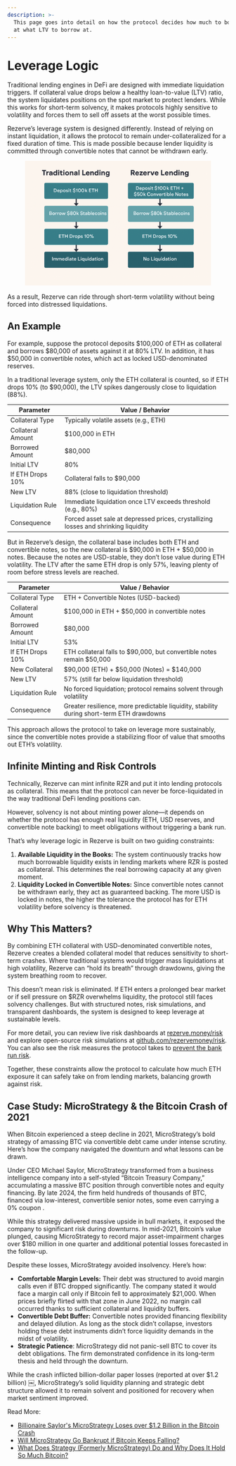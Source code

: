 ```yaml
---
description: >-
  This page goes into detail on how the protocol decides how much to borrow and
  at what LTV to borrow at.
---
```


# Leverage Logic

Traditional lending engines in DeFi are designed with immediate liquidation triggers. If collateral value drops below a healthy loan-to-value (LTV) ratio, the system liquidates positions on the spot market to protect lenders. While this works for short-term solvency, it makes protocols highly sensitive to volatility and forces them to sell off assets at the worst possible times.

Rezerve’s leverage system is designed differently. Instead of relying on instant liquidation, it allows the protocol to remain under-collateralized for a fixed duration of time. This is made possible because lender liquidity is committed through convertible notes that cannot be withdrawn early.

<figure><img src="../../.gitbook/assets/image (14).png" alt=""><figcaption></figcaption></figure>

As a result, Rezerve can ride through short-term volatility without being forced into distressed liquidations.

## An Example

For example, suppose the protocol deposits $100,000 of ETH as collateral and borrows $80,000 of assets against it at 80% LTV. In addition, it has $50,000 in convertible notes, which act as locked USD-denominated reserves.&#x20;

In a traditional leverage system, only the ETH collateral is counted, so if ETH drops 10% (to $90,000), the LTV spikes dangerously close to liquidation (88%).&#x20;

| Parameter         | Value / Behavior                                                                    |
| ----------------- | ----------------------------------------------------------------------------------- |
| Collateral Type   | Typically volatile assets (e.g., ETH)                                               |
| Collateral Amount | $100,000 in ETH                                                                     |
| Borrowed Amount   | $80,000                                                                             |
| Initial LTV       | 80%                                                                                 |
| If ETH Drops 10%  | Collateral falls to $90,000                                                         |
| New LTV           | 88% (close to liquidation threshold)                                                |
| Liquidation Rule  | Immediate liquidation once LTV exceeds threshold (e.g., 80%)                        |
| Consequence       | Forced asset sale at depressed prices, crystallizing losses and shrinking liquidity |

But in Rezerve’s design, the collateral base includes both ETH and convertible notes, so the new collateral is $90,000 in ETH + $50,000 in notes. Because the notes are USD-stable, they don’t lose value during ETH volatility. The LTV after the same ETH drop is only 57%, leaving plenty of room before stress levels are reached.

| Parameter         | Value / Behavior                                                                          |
| ----------------- | ----------------------------------------------------------------------------------------- |
| Collateral Type   | ETH + Convertible Notes (USD-backed)                                                      |
| Collateral Amount | $100,000 in ETH + $50,000 in convertible notes                                            |
| Borrowed Amount   | $80,000                                                                                   |
| Initial LTV       | 53%                                                                                       |
| If ETH Drops 10%  | ETH collateral falls to $90,000, but convertible notes remain $50,000                     |
| New Collateral    | $90,000 (ETH) + $50,000 (Notes) = $140,000                                                |
| New LTV           | 57% (still far below liquidation threshold)                                               |
| Liquidation Rule  | No forced liquidation; protocol remains solvent through volatility                        |
| Consequence       | Greater resilience, more predictable liquidity, stability during short-term ETH drawdowns |

This approach allows the protocol to take on leverage more sustainably, since the convertible notes provide a stabilizing floor of value that smooths out ETH’s volatility.

## Infinite Minting and Risk Controls

Technically, Rezerve can mint infinite RZR and put it into lending protocols as collateral. This means that the protocol can never be force-liquidated in the way traditional DeFi lending positions can.

However, solvency is not about minting power alone—it depends on whether the protocol has enough real liquidity (ETH, USD reserves, and convertible note backing) to meet obligations without triggering a bank run.

That’s why leverage logic in Rezerve is built on two guiding constraints:

1. **Available Liquidity in the Books:** The system continuously tracks how much borrowable liquidity exists in lending markets where RZR is posted as collateral. This determines the real borrowing capacity at any given moment.
2. **Liquidity Locked in Convertible Notes:** Since convertible notes cannot be withdrawn early, they act as guaranteed backing. The more USD is locked in notes, the higher the tolerance the protocol has for ETH volatility before solvency is threatened.

## Why This Matters?

By combining ETH collateral with USD-denominated convertible notes, Rezerve creates a blended collateral model that reduces sensitivity to short-term crashes. Where traditional systems would trigger mass liquidations at high volatility, Rezerve can “hold its breath” through drawdowns, giving the system breathing room to recover.

This doesn’t mean risk is eliminated. If ETH enters a prolonged bear market or if sell pressure on $RZR overwhelms liquidity, the protocol still faces solvency challenges. But with structured notes, risk simulations, and transparent dashboards, the system is designed to keep leverage at sustainable levels.

For more detail, you can review live risk dashboards at [rezerve.money/risk](https://rezerve.money/risk) and explore open-source risk simulations at [github.com/rezervemoney/risk](https://github.com/rezervemoney/risk). You can also see the risk measures the protocol takes to [prevent the bank run risk](the-bank-run-risk/).

Together, these constraints allow the protocol to calculate how much ETH exposure it can safely take on from lending markets, balancing growth against risk.

## Case Study: MicroStrategy & the Bitcoin Crash of 2021

When Bitcoin experienced a steep decline in 2021, MicroStrategy’s bold strategy of amassing BTC via convertible debt came under intense scrutiny. Here’s how the company navigated the downturn and what lessons can be drawn.

Under CEO Michael Saylor, MicroStrategy transformed from a business intelligence company into a self-styled “Bitcoin Treasury Company,” accumulating a massive BTC position through convertible notes and equity financing. By late 2024, the firm held hundreds of thousands of BTC, financed via low-interest, convertible senior notes, some even carrying a 0% coupon .

While this strategy delivered massive upside in bull markets, it exposed the company to significant risk during downturns. In mid-2021, Bitcoin’s value plunged, causing MicroStrategy to record major asset-impairment charges over $180 million in one quarter and additional potential losses forecasted in the follow-up.

Despite these losses, MicroStrategy avoided insolvency. Here’s how:

- **Comfortable Margin Levels:** Their debt was structured to avoid margin calls even if BTC dropped significantly. The company stated it would face a margin call only if Bitcoin fell to approximately $21,000. When prices briefly flirted with that zone in June 2022, no margin call occurred thanks to sufficient collateral and liquidity buffers.
- **Convertible Debt Buffer:** Convertible notes provided financing flexibility and delayed dilution. As long as the stock didn’t collapse, investors holding these debt instruments didn’t force liquidity demands in the midst of volatility.
- **Strategic Patience**: MicroStrategy did not panic-sell BTC to cover its debt obligations. The firm demonstrated confidence in its long-term thesis and held through the downturn.

While the crash inflicted billion-dollar paper losses (reported at over $1.2 billion) ￼, MicroStrategy’s solid liquidity planning and strategic debt structure allowed it to remain solvent and positioned for recovery when market sentiment improved.

Read More:

- [Billionaire Saylor's MicroStrategy Loses over $1.2 Billion in the Bitcoin Crash](https://www.thestreet.com/crypto/investing/billionaire-saylors-microstrategy-loses-over-1-2-billion-in-the-bitcoin-crash?)
- [Will MicroStrategy Go Bankrupt if Bitcoin Keeps Falling?](https://marketrealist.com/p/will-microstrategy-go-bankrupt/?)
- [What Does Strategy (Formerly MicroStrategy) Do and Why Does It Hold So Much Bitcoin?](https://www.investopedia.com/what-does-strategy-formerly-microstrategy-do-11750239?)

